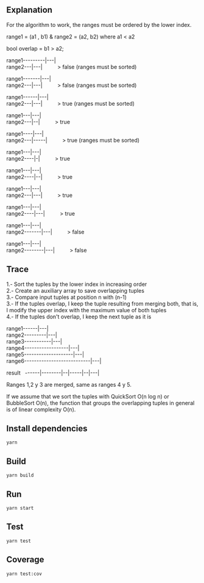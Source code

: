 ## Explanation

For the algorithm to work, the ranges must be ordered by the lower index.


range1 = (a1 , b1) & range2 = (a2, b2) where a1 < a2


bool overlap = b1 > a2;

range1---------|---|<br />
range2---|---|&nbsp;&nbsp;&nbsp;&nbsp;&nbsp;&nbsp;&nbsp;&nbsp;&nbsp;&nbsp;> false (ranges must be sorted)

range1-------|---|<br />
range2---|---|&nbsp;&nbsp;&nbsp;&nbsp;&nbsp;&nbsp;&nbsp;&nbsp;&nbsp;&nbsp;> false (ranges must be sorted)

range1------|---|<br />
range2---|---|&nbsp;&nbsp;&nbsp;&nbsp;&nbsp;&nbsp;&nbsp;&nbsp;&nbsp;&nbsp;> true (ranges must be sorted)

range1---|---|<br />
range2---|--|&nbsp;&nbsp;&nbsp;&nbsp;&nbsp;&nbsp;&nbsp;&nbsp;&nbsp;&nbsp;> true

range1----|---|<br />
range2---|-----|&nbsp;&nbsp;&nbsp;&nbsp;&nbsp;&nbsp;&nbsp;&nbsp;&nbsp;&nbsp;> true (ranges must be sorted)

range1---|---|<br />
range2----|-|&nbsp;&nbsp;&nbsp;&nbsp;&nbsp;&nbsp;&nbsp;&nbsp;&nbsp;&nbsp;> true

range1---|---|<br />
range2----|--|&nbsp;&nbsp;&nbsp;&nbsp;&nbsp;&nbsp;&nbsp;&nbsp;&nbsp;&nbsp;> true

range1---|---|<br />
range2---|---|&nbsp;&nbsp;&nbsp;&nbsp;&nbsp;&nbsp;&nbsp;&nbsp;&nbsp;&nbsp;> true

range1---|---|<br />
range2----|---|&nbsp;&nbsp;&nbsp;&nbsp;&nbsp;&nbsp;&nbsp;&nbsp;&nbsp;&nbsp;> true

range1---|---|<br />
range2-------|---|&nbsp;&nbsp;&nbsp;&nbsp;&nbsp;&nbsp;&nbsp;&nbsp;&nbsp;&nbsp;> false

range1---|---|<br />
range2--------|---|&nbsp;&nbsp;&nbsp;&nbsp;&nbsp;&nbsp;&nbsp;&nbsp;&nbsp;&nbsp;> false


## Trace

1.- Sort the tuples by the lower index in increasing order<br />
2.- Create an auxiliary array to save overlapping tuples<br />
3.- Compare input tuples at position n with (n-1)<br />
3.- If the tuples overlap, I keep the tuple resulting from merging both, that is, I modify the upper index with the maximum value of both tuples<br />
4.- If the tuples don't overlap, I keep the next tuple as it is<br />

range1------|---|<br />
range2---------|---|<br />
range3-----------|---|<br />
range4------------------|---|<br />
range5--------------------|---|<br />
range6---------------------------|---|<br />

result&nbsp;&nbsp;&nbsp;------|--------|--|-----|--|---|<br />

Ranges 1,2 y 3 are merged, same as ranges 4 y 5.

If we assume that we sort the tuples with QuickSort O(n log n) or BubbleSort O(n), the function that groups the overlapping tuples in general is of linear complexity O(n).

## Install dependencies
```yarn```

## Build
```yarn build```

## Run
```yarn start```

## Test
```yarn test```

## Coverage
```yarn test:cov```
